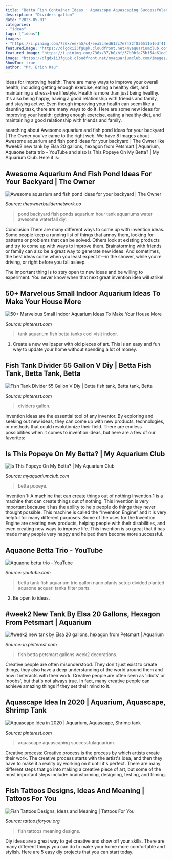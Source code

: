 ```yaml
---
title: "Betta Fish Container Ideas : Aquascape Aquascaping Successfulaquarium"
description: "Dividers gallon"
date: "2023-05-01"
categories:
- "ideas"
tags: ["ideas"]
images:
- "https://i.pinimg.com/736x/ee/a5/c4/eea5c4ed613c7e7482f836511e1edf41.jpg"
featuredImage: "https://dlgdxii3fgupk.cloudfront.net/myaquariumclub.com/images/fbfiles/images/828w/1455000346612_1715251338_v_1517411980.jpg"
featured_image: "https://i.pinimg.com/736x/37/b0/bf/37b0bfa75bf54e61ed79c29af1b92254.jpg"
image: "https://dlgdxii3fgupk.cloudfront.net/myaquariumclub.com/images/fbfiles/images/828w/1455000346612_1715251338_v_1517411980.jpg"
ShowToc: true
author: "Mr. Erich Rau"
---
```



Ideas for improving health: There are many ways to improve your overall health, including getting enough exercise, eating a healthy diet, and maintaining a stress-free lifestyle.
Health is more than just being healthy. It's also being happy, having a good relationship with friends and family, and staying active. Even though improving your health can seem like a daunting task, there are many ways to do it. Here are some new ideas for improving your health: getting enough exercise, eating a healthy diet, and maintaining a good relationship with friends and family.

	

		
searching about Awesome aquarium and fish pond ideas for your backyard | The Owner you've came to the right web. We have 8 Images about Awesome aquarium and fish pond ideas for your backyard | The Owner like #week2 new tank by Elsa 20 gallons, hexagon from Petsmart | Aquarium, Aquaone betta trio - YouTube and also Is This Popeye On My Betta? | My Aquarium Club. Here it is:
		
    
## Awesome Aquarium And Fish Pond Ideas For Your Backyard | The Owner

<img loading=lazy src="http://theownerbuildernetwork.co/wp-content/uploads/2015/05/Ponds-Aquariums-07.jpg" onerror="this.onerror=null;this.src='https://tse3.mm.bing.net/th?id=OIP.7Lycai_zxdzQc2TaYdi03wHaE7&amp;pid=15.1';" alt="Awesome aquarium and fish pond ideas for your backyard | The Owner">

_Source: theownerbuildernetwork.co_

>pond backyard fish ponds aquarium hour tank aquariums water awesome waterfall diy. 

	

Conclusion
There are many different ways to come up with invention ideas. Some people keep a running list of things that annoy them, looking for patterns or problems that can be solved. Others look at existing products and try to come up with ways to improve them.
 Brainstorming with friends or family can also be a great way to generate new ideas. And sometimes, the best ideas come when you least expect it—in the shower, while you’re driving, or right before you fall asleep.

The important thing is to stay open to new ideas and be willing to experiment. You never know when that next great invention idea will strike!

    
## 50+ Marvelous Small Indoor Aquarium Ideas To Make Your House More

<img loading=lazy src="https://i.pinimg.com/736x/ee/a5/c4/eea5c4ed613c7e7482f836511e1edf41.jpg" onerror="this.onerror=null;this.src='https://tse4.mm.bing.net/th?id=OIP.npn6_i8udH4hFHEbwNpDHQHaJ6&amp;pid=15.1';" alt="50+ Marvelous Small Indoor Aquarium Ideas To Make Your House More">

_Source: pinterest.com_

>tank aquarium fish betta tanks cool visit indoor. 

	

1. Create a new wallpaper with old pieces of art. This is an easy and fun way to update your home without spending a lot of money.

    
## Fish Tank Divider 55 Gallon V Diy | Betta Fish Tank, Betta Tank, Betta

<img loading=lazy src="https://i.pinimg.com/736x/dc/48/41/dc4841efd738c4f8810347745d7b118c.jpg" onerror="this.onerror=null;this.src='https://tse4.mm.bing.net/th?id=OIP.tjTL11d-g9Jv8x9vqavNVwHaHa&amp;pid=15.1';" alt="Fish Tank Divider 55 Gallon V Diy | Betta fish tank, Betta tank, Betta">

_Source: pinterest.com_

>dividers gallon. 

	

Invention ideas are the essential tool of any inventor. By exploring and seeking out new ideas, they can come up with new products, technologies, or methods that could revolutionize their field. There are endless possibilities when it comes to invention ideas, but here are a few of our favorites:

    
## Is This Popeye On My Betta? | My Aquarium Club

<img loading=lazy src="https://dlgdxii3fgupk.cloudfront.net/myaquariumclub.com/images/fbfiles/images/828w/1455000346612_1715251338_v_1517411980.jpg" onerror="this.onerror=null;this.src='https://tse2.mm.bing.net/th?id=OIP.xMqjm63s7hdxX1wHgnwqGwHaJ4&amp;pid=15.1';" alt="Is This Popeye On My Betta? | My Aquarium Club">

_Source: myaquariumclub.com_

>betta popeye. 

	

Invention 1: A machine that can create things out of nothing
Invention 1 is a machine that can create things out of nothing. This invention is very important because it has the ability to help people do things they never thought possible. This machine is called the “Invention Engine” and it is very helpful for many different purposes. Some of the uses for the Invention Engine are creating new products, helping people with their disabilities, and even creating new ways to improve life. This invention is so great that it has made many people very happy and helped them become more successful.

    
## Aquaone Betta Trio - YouTube

<img loading=lazy src="https://i.ytimg.com/vi/GrMiaZkx7Vo/maxresdefault.jpg" onerror="this.onerror=null;this.src='https://tse3.mm.bing.net/th?id=OIP.xXejVBC5EUqiSaa4bCCltgHaEK&amp;pid=15.1';" alt="Aquaone betta trio - YouTube">

_Source: youtube.com_

>betta tank fish aquarium trio gallon nano plants setup divided planted aquaone acquari tanks filter parts. 

	

2. Be open to ideas.

    
## #week2 New Tank By Elsa 20 Gallons, Hexagon From Petsmart | Aquarium

<img loading=lazy src="https://i.pinimg.com/1200x/3e/c2/b5/3ec2b50cbb9af0cabea1d7bdd7b2e3d5.jpg" onerror="this.onerror=null;this.src='https://tse4.mm.bing.net/th?id=OIP.edoVvSx-IV2Gns2mNtpDPAHaJ4&amp;pid=15.1';" alt="#week2 new tank by Elsa 20 gallons, hexagon from Petsmart | Aquarium">

_Source: in.pinterest.com_

>fish betta petsmart gallons week2 decorations. 

	

Creative people are often misunderstood. They don't just exist to create things, they also have a deep understanding of the world around them and how it interacts with their work. Creative people are often seen as 'idiots' or 'noobs', but that's not always true. In fact, many creative people can achieve amazing things if they set their mind to it.

    
## Aquascape Idea In 2020 | Aquarium, Aquascape, Shrimp Tank

<img loading=lazy src="https://i.pinimg.com/736x/37/b0/bf/37b0bfa75bf54e61ed79c29af1b92254.jpg" onerror="this.onerror=null;this.src='https://tse2.mm.bing.net/th?id=OIP.T8noH6onsXVq0l41BF64tgHaHE&amp;pid=15.1';" alt="Aquascape Idea in 2020 | Aquarium, Aquascape, Shrimp tank">

_Source: pinterest.com_

>aquascape aquascaping successfulaquarium. 

	

Creative process:
Creative process is the process by which artists create their work. The creative process starts with the artist's idea, and then they have to make it a reality by working on it until it's perfect. There are many different steps that go into making a creative piece of art, but some of the most important steps include: brainstorming, designing, testing, and filming.

    
## Fish Tattoos Designs, Ideas And Meaning | Tattoos For You

<img loading=lazy src="http://www.tattoosforyou.org/wp-content/uploads/2013/10/Fish-Tattoos-Photos.jpg" onerror="this.onerror=null;this.src='https://tse4.mm.bing.net/th?id=OIP.VbYz6-etChceTbshXXWgnwHaLH&amp;pid=15.1';" alt="Fish Tattoos Designs, Ideas and Meaning | Tattoos For You">

_Source: tattoosforyou.org_

>fish tattoos meaning designs. 

	

Diy ideas are a great way to get creative and show off your skills. There are many different things you can do to make your home more comfortable and stylish. Here are 5 easy diy projects that you can start today.

